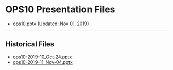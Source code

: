 <!--
This is a machine generated file, and should not be edited, as it will be overwritten with future updates.
-->

# OPS10 Presentation Files

- [ops10.pptx](https://globaleventcdn.blob.core.windows.net/assets/ops/ops10/ops10.pptx) (Updated: Nov 01, 2019)
---
## Historical Files
- [ops10-2019-10_Oct-24.pptx](https://globaleventcdn.blob.core.windows.net/assets/ops/ops10/ops10-2019-10_Oct-24.pptx)
- [ops10-2019-11_Nov-04.pptx](https://globaleventcdn.blob.core.windows.net/assets/ops/ops10/ops10-2019-11_Nov-04.pptx)


